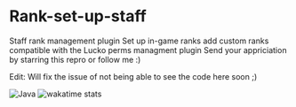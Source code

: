 # Rank-set-up-staff
Staff rank management plugin
Set up in-game ranks 
add custom ranks
compatible with the Lucko perms managment plugin
Send your appriciation by starring this repro or follow me :)

Edit: Will fix the issue of not being able to see the code here soon ;)


  ![Java](https://img.shields.io/badge/java-%23ED8B00.svg?style=for-the-badge&logo=java&logoColor=white)
  ![wakatime stats](https://github-readme-stats.vercel.app/api/wakatime?username=@Velectical)
 
  
